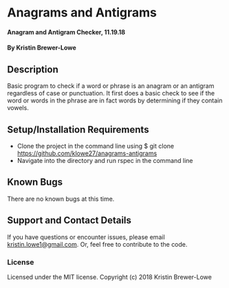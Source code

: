 # Anagrams and Antigrams

#### Anagram and Antigram Checker, 11.19.18

#### By Kristin Brewer-Lowe

## Description

Basic program to check if a word or phrase is an anagram or an antigram regardless of case or punctuation. It first does a basic check to see if the word or words in the phrase are in fact words by determining if they contain vowels.

## Setup/Installation Requirements

* Clone the project in the command line using $ git clone https://github.com/klowe27/anagrams-antigrams
* Navigate into the directory and run rspec in the command line

## Known Bugs

There are no known bugs at this time.

## Support and Contact Details

If you have questions or encounter issues, please email kristin.lowe1@gmail.com. Or, feel free to contribute to the code.

### License

Licensed under the MIT license.
Copyright (c) 2018 Kristin Brewer-Lowe
